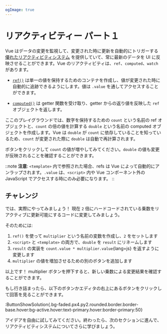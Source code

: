 ```yaml
---
ogImage: true
---
```


# リアクティビティー パート１

Vue はデータの変更を監視して、変更された時に更新を自動的にトリガーする [優れたリアクティビティシステム](https://ja.vuejs.org/guide/essentials/reactivity-fundamentals) を提供していて、常に最新のデータを UI に反映させることができます。Vue のリアクティビティは、`ref`、`computed`、`watch` があります。

- [`ref()`](https://ja.vuejs.org/api/reactivity-core#ref) は単一の値を保持するためのコンテナを作成し、値が変更された時に自動的に追跡できるようにします。値は `.value` を通してアクセスすることができます。

- [`computed()`](https://ja.vuejs.org/api/reactivity-core#computed) は getter 関数を受け取り、getter からの返り値を反映した `ref` オブジェクトを返します。

ここのプレイグラウンドでは、数字を保持するための `count` という名前の ref オブジェクトと、`count` の倍の値を計算する `double` という名前の computed オブジェクトを作成します。Vue は `double` が `count` に依存していることを知っているため、`count` が変更された際に `double` は自動で再計算されます。

ボタンをクリックして `count` の値が増やしてみてください。`double` の値も変更が反映されることを確認することができます。

::note
**注意**: `<template>` 内で参照された場合、refs は Vue によって自動的にアンラップされます。`.value` は、`<script>` 内や Vue コンポーネント外の JavaScript でアクセスする時にのみ必要になります。
::

## チャレンジ

では、実際にやってみましょう！
現在 `2` 倍にハードコードされている乗数をリアクティブに更新可能にするコードに変更してみましょう。

そのためには:

1. `ref()` を使って `multiplier` という名前の変数を作成し、`2` をセットします
2. `<script>` と `<template>` の両方で、`double` を `result` にリネームします
3. `result` の実装を `count.value * multiplier.value`{lang=js} を返すように変更します
4. `multiplier` の値を増加させるための別のボタンを追加します

以上です！
multiplier ボタンを押下すると、新しい乗数による変更結果を確認することができます。

もし行き詰まったら、以下のボタンかエディタの右上にあるボタンをクリックして回答を見ることができます。

:ButtonShowSolution{.bg-faded.px4.py2.rounded.border.border-base.hover:bg-active.hover:text-primary.hover:border-primary:50}

アイデアを自由に試してみてください。終わったら、次のセクションに進んで、リアクティビティシステムについてさらに学びましょう。
